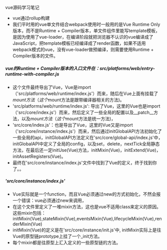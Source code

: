 vue源码学习笔记
+ vue通过rollup构建
+ 我们平时用的vue单文件结合webpack使用时一般用的是Vue Runtime Only版本，而不是Runtime + Compiler版本，单文件组件里能写template模板，是因为使用了vue-loader，在编译阶段就把浏览器不认识的vue编译成了JavaScript，把template模板已经编译成了render函数，如果不适用webpack模式的vue，没有vue-loader做预编译，则需要使用Runtime + Compiler版本的文件。
##### vue的Runtime + Compiler版本的入口文件在：src/platforms/web/entry-runtime-with-compiler.js
+ 这个文件最终导出了Vue，Vue是import（'src/platforms/web/runtime/index.js'）而来，随后在Vue上面有挂载了$mount方法（这个$mount方法是跟带编译器相关的方法)。
+ 'src/platforms/web/runtime/index.js': 导出了Vue，这里的Vue也是import（'src/core/index.js'）而来，然后定义了一些全局的配置以及__patch__方法，以及$mount方法（这个$mount方法是统一方法)，
+ 'src/core/index.js'：也是导出了Vue，这里的Vue又是import（'src/core/instance/index.js'）而来，然后通过initGlobalAPI方法初始化了一些全局的api，initGlobalAPI方法定义在'src/core/global-api/index.js'中，initGlobalAPI中定义了全局的config，以及set，delete，nextTick全局静态方法，在最后还一定initUse(Vue)方法，initMixin(Vue)，initExtend(Vue)，initAssetRegisters(Vue)。
+ 最终在'src/core/instance/index.js'文件中找到了Vue的定义，终于找到你了。。
##### 'src/core/instance/index.js'
+ Vue实际就是一个function，而且Vue必须通过new的方式初始化，不然会报一个错误：vue必须通过new来调用，
+ 在这个文件里定义了一堆mixin方法，这也是vue不适用class来定义的原因。这些mixin包括：initMixin(Vue),stateMixin(Vue),eventsMixin(Vue),lifecycleMixin(Vue),renderMixin(Vue)
+ initMixin(Vue)的定义是在'src/core/instance/init.js'中, initMixin实际上是往Vue的原型链prototype上挂了一个_init方法。
+ 每个mixin都是往原型上汇入定义的一些原型链的方法。




